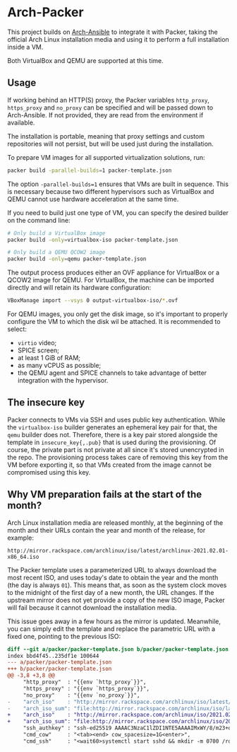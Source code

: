 # Arch-Packer

This project builds on [Arch-Ansible](../README.md) to integrate it with
Packer, taking the official Arch Linux installation media and using it
to perform a full installation inside a VM.

Both VirtualBox and QEMU are supported at this time.

## Usage

If working behind an HTTP(S) proxy, the Packer variables `http_proxy`,
`https_proxy` and `no_proxy` can be specified and will be passed down to
Arch-Ansible. If not provided, they are read from the environment if
available.

The installation is portable, meaning that proxy settings and custom
repositories will not persist, but will be used just during the
installation.

To prepare VM images for all supported virtualization solutions, run:

```sh
packer build -parallel-builds=1 packer-template.json
```

The option `-parallel-builds=1` ensures that VMs are built in sequence.
This is necessary because two different hypervisors such as VirtualBox
and QEMU cannot use hardware acceleration at the same time.

If you need to build just one type of VM, you can specify the desired
builder on the command line:

```sh
# Only build a VirtualBox image
packer build -only=virtualbox-iso packer-template.json

# Only build a QEMU QCOW2 image
packer build -only=qemu packer-template.json
```

The output process produces either an OVF appliance for VirtualBox or a QCOW2
image for QEMU. For VirtualBox, the machine can be imported directly and will
retain its hardware configuration:

```sh
VBoxManage import --vsys 0 output-virtualbox-iso/*.ovf
```

For QEMU images, you only get the disk image, so it's important to
properly configure the VM to which the disk wil be attached. It is
recommended to select:

* `virtio` video;
* SPICE screen;
* at least 1 GiB of RAM;
* as many vCPUS as possible;
* the QEMU agent and SPICE channels to take
  advantage of better integration with the hypervisor.

## The insecure key

Packer connects to VMs via SSH and uses public key authentication. While
the `virtualbox-iso` builder generates an ephemeral key pair for that, the
`qemu` builder does not. Therefore, there is a key pair stored alongside the
template in `insecure_key{,.pub}` that is used during the
provisioning. Of course, the private part is not private at all since it's
stored unencrypted in the repo. The provisioning process takes care of
removing this key from the VM before exporting it, so that VMs created from
the image cannot be compromised using this key.

## Why VM preparation fails at the start of the month?

Arch Linux installation media are released monthly, at the beginning of the
month and their URLs contain the year and month of the release, for example:

    http://mirror.rackspace.com/archlinux/iso/latest/archlinux-2021.02.01-x86_64.iso

The Packer template uses a parameterized URL to always download the most
recent ISO, and uses today's date to obtain the year and the month (the day
is always `01`). This means that, as soon as the system clock moves to the midnight
of the first day of a new month, the URL changes. If the upstream mirror does not yet
provide a copy of the new ISO image, Packer will fail because it cannot download the
installation media.

This issue goes away in a few hours as the mirror is updated. Meanwhile, you
can simply edit the template and replace the parametric URL with a fixed one,
pointing to the previous ISO:

```diff
diff --git a/packer/packer-template.json b/packer/packer-template.json
index bbd4f45..235df1e 100644
--- a/packer/packer-template.json
+++ b/packer/packer-template.json
@@ -3,8 +3,8 @@
     "http_proxy"  : "{{env `http_proxy`}}",
     "https_proxy" : "{{env `https_proxy`}}",
     "no_proxy"    : "{{env `no_proxy`}}",
-    "arch_iso"    : "http://mirror.rackspace.com/archlinux/iso/latest/archlinux-{{isotime \"2006.01\"}}.01-x86_64.iso",
-    "arch_iso_sum": "file:http://mirror.rackspace.com/archlinux/iso/latest/md5sums.txt",
+    "arch_iso"    : "http://mirror.rackspace.com/archlinux/iso/2021.02.01/archlinux-2021.02.01-x86_64.iso",
+    "arch_iso_sum": "file:http://mirror.rackspace.com/archlinux/iso/2021.02.01/md5sums.txt",
     "ssh_authkey" : "ssh-ed25519 AAAAC3NzaC1lZDI1NTE5AAAAIMxWY/8/m23+oBuOdC8YH7SdhaRdTQ0fRqcL8O3EaIUX TempKey",
     "cmd_cow"     : "<tab><end> cow_spacesize=1G<enter>",
     "cmd_ssh"     : "<wait60>systemctl start sshd && mkdir -m 0700 /root/.ssh<enter>",,
```

<!-- vi: set tw=72 et sw=2 fo=tcroqan autoindent: -->
